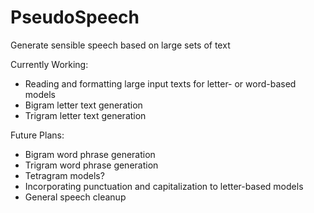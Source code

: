 PseudoSpeech
============

Generate sensible speech based on large sets of text

Currently Working:
* Reading and formatting large input texts for letter- or word-based models
* Bigram letter text generation
* Trigram letter text generation

Future Plans:
* Bigram word phrase generation
* Trigram word phrase generation
* Tetragram models?
* Incorporating punctuation and capitalization to letter-based models
* General speech cleanup
